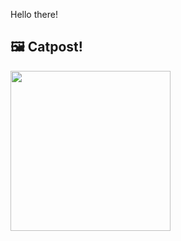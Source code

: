 Hello there!



## 🖼️ Catpost!

<sub>
    <img src="https://cdn2.thecatapi.com/images/MTUyODE2NA.jpg" height="256">
</sub>

